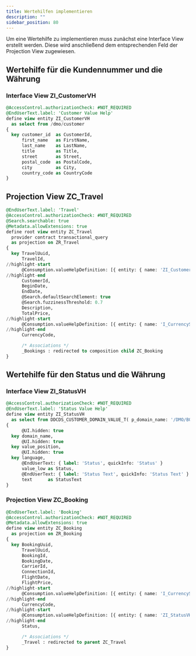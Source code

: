 ```yaml
---
title: Wertehilfen implementieren
description: ""
sidebar_position: 80
---
```


Um eine Wertehilfe zu implementieren muss zunächst eine Interface View erstellt werden. Diese wird anschließend dem entsprechenden Feld der Projection View zugewiesen.

## Wertehilfe für die Kundennummer und die Währung

### Interface View ZI_CustomerVH

```sql
@AccessControl.authorizationCheck: #NOT_REQUIRED
@EndUserText.label: 'Customer Value Help'
define view entity ZI_CustomerVH
  as select from /dmo/customer
{
  key customer_id  as CustomerId,
      first_name   as FirstName,
      last_name    as LastName,
      title        as Title,
      street       as Street,
      postal_code  as PostalCode,
      city         as City,
      country_code as CountryCode
}
```

## Projection View ZC_Travel

```sql
@EndUserText.label: 'Travel'
@AccessControl.authorizationCheck: #NOT_REQUIRED
@Search.searchable: true
@Metadata.allowExtensions: true
define root view entity ZC_Travel
  provider contract transactional_query
  as projection on ZR_Travel
{
  key TravelUuid,
      TravelId,
//highlight-start
      @Consumption.valueHelpDefinition: [{ entity: { name: 'ZI_CustomerVH', element: 'CustomerId' } }]
//highlight-end
      CustomerId,
      BeginDate,
      EndDate,
      @Search.defaultSearchElement: true
      @Search.fuzzinessThreshold: 0.7
      Description,
      TotalPrice,
//highlight-start
      @Consumption.valueHelpDefinition: [{ entity: { name: 'I_CurrencyStdVH', element: 'Currency' } }]
//highlight-end
      CurrencyCode,

      /* Associations */
      _Bookings : redirected to composition child ZC_Booking
}
```

## Wertehilfe für den Status und die Währung

### Interface View ZI_StatusVH

```sql
@AccessControl.authorizationCheck: #NOT_REQUIRED
@EndUserText.label: 'Status Value Help'
define view entity ZI_StatusVH
  as select from DDCDS_CUSTOMER_DOMAIN_VALUE_T( p_domain_name: '/DMO/BOOK_STATUS' )
{
      @UI.hidden: true
  key domain_name,
      @UI.hidden: true
  key value_position,
      @UI.hidden: true
  key language,
      @EndUserText: { label: 'Status', quickInfo: 'Status' }
      value_low as Status,
      @EndUserText: { label: 'Status Text', quickInfo: 'Status Text' }
      text      as StatusText
}
```

### Projection View ZC_Booking

```sql
@EndUserText.label: 'Booking'
@AccessControl.authorizationCheck: #NOT_REQUIRED
@Metadata.allowExtensions: true
define view entity ZC_Booking
  as projection on ZR_Booking
{
  key BookingUuid,
      TravelUuid,
      BookingId,
      BookingDate,
      CarrierId,
      ConnectionId,
      FlightDate,
      FlightPrice,
//highlight-start
      @Consumption.valueHelpDefinition: [{ entity: { name: 'I_CurrencyStdVH', element: 'Currency' } }]
//highlight-end
      CurrencyCode,
//highlight-start
      @Consumption.valueHelpDefinition: [{ entity: { name: 'ZI_StatusVH', element: 'Status' } }]
//highlight-end
      Status,

      /* Associations */
      _Travel : redirected to parent ZC_Travel
}
```
